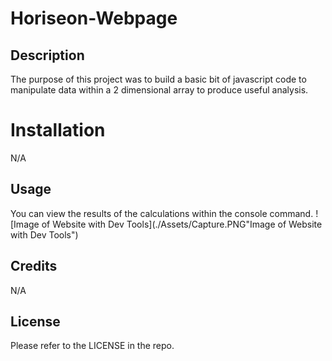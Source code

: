 # Horiseon-Webpage

## Description
The purpose of this project was to build a basic bit of javascript code to manipulate data within a 2 dimensional array to produce useful analysis. 
# Installation
 N/A
## Usage
You can view the results of the calculations within the console command.
![Image of Website with Dev Tools](./Assets/Capture.PNG"Image of Website with Dev Tools")


## Credits
N/A
## License
Please refer to the LICENSE in the repo.